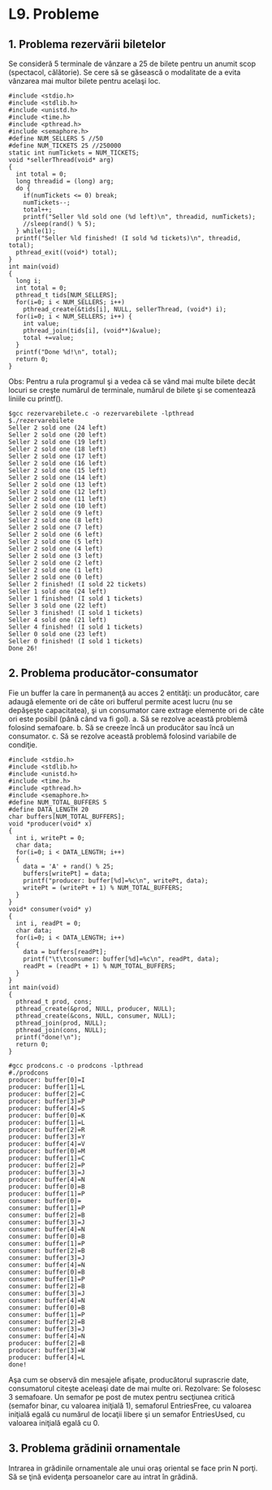 # L9. Probleme

## 1. Problema rezervării biletelor

Se consideră 5 terminale de vânzare a 25 de bilete pentru un anumit scop (spectacol, călătorie). Se cere să se găsească o modalitate de a evita vânzarea mai multor bilete pentru acelaşi loc.
```
#include <stdio.h>
#include <stdlib.h>
#include <unistd.h>
#include <time.h>
#include <pthread.h>
#include <semaphore.h>
#define NUM_SELLERS 5 //50
#define NUM_TICKETS 25 //250000
static int numTickets = NUM_TICKETS;
void *sellerThread(void* arg)
{
  int total = 0;
  long threadid = (long) arg;
  do {
    if(numTickets <= 0) break;
    numTickets--;
    total++;
    printf("Seller %ld sold one (%d left)\n", threadid, numTickets);
    //sleep(rand() % 5);
  } while(1);
  printf("Seller %ld finished! (I sold %d tickets)\n", threadid, total);
  pthread_exit((void*) total);
}
int main(void)
{
  long i;
  int total = 0;
  pthread_t tids[NUM_SELLERS];
  for(i=0; i < NUM_SELLERS; i++)
    pthread_create(&tids[i], NULL, sellerThread, (void*) i);
  for(i=0; i < NUM_SELLERS; i++) {
    int value;
    pthread_join(tids[i], (void**)&value);
    total +=value;
  }
  printf("Done %d!\n", total);
  return 0;
}
```
Obs: Pentru a rula programul şi a vedea că se vând mai multe bilete decât locuri se creşte numărul de terminale, numărul de bilete şi se comentează liniile cu printf().

```
$gcc rezervarebilete.c -o rezervarebilete -lpthread
$./rezervarebilete
Seller 2 sold one (24 left)
Seller 2 sold one (20 left)
Seller 2 sold one (19 left)
Seller 2 sold one (18 left)
Seller 2 sold one (17 left)
Seller 2 sold one (16 left)
Seller 2 sold one (15 left)
Seller 2 sold one (14 left)
Seller 2 sold one (13 left)
Seller 2 sold one (12 left)
Seller 2 sold one (11 left)
Seller 2 sold one (10 left)
Seller 2 sold one (9 left)
Seller 2 sold one (8 left)
Seller 2 sold one (7 left)
Seller 2 sold one (6 left)
Seller 2 sold one (5 left)
Seller 2 sold one (4 left)
Seller 2 sold one (3 left)
Seller 2 sold one (2 left)
Seller 2 sold one (1 left)
Seller 2 sold one (0 left)
Seller 2 finished! (I sold 22 tickets)
Seller 1 sold one (24 left)
Seller 1 finished! (I sold 1 tickets)
Seller 3 sold one (22 left)
Seller 3 finished! (I sold 1 tickets)
Seller 4 sold one (21 left)
Seller 4 finished! (I sold 1 tickets)
Seller 0 sold one (23 left)
Seller 0 finished! (I sold 1 tickets)
Done 26!
```
## 2. Problema producător-consumator
Fie un buffer la care în permanenţă au acces 2 entităţi: un producător, care adaugă elemente ori de câte ori bufferul permite acest lucru (nu se depăşeşte capacitatea), şi un consumator care extrage elemente ori de câte ori este posibil (până când va fi gol).
a. Să se rezolve această problemă folosind semafoare.
b. Să se creeze încă un producător sau încă un consumator.
c. Să se rezolve această problemă folosind variabile de condiţie.
```
#include <stdio.h>
#include <stdlib.h>
#include <unistd.h>
#include <time.h>
#include <pthread.h>
#include <semaphore.h>
#define NUM_TOTAL_BUFFERS 5
#define DATA_LENGTH 20
char buffers[NUM_TOTAL_BUFFERS];
void *producer(void* x)
{
  int i, writePt = 0;
  char data;
  for(i=0; i < DATA_LENGTH; i++)
  {
    data = 'A' + rand() % 25;
    buffers[writePt] = data;
    printf("producer: buffer[%d]=%c\n", writePt, data);
    writePt = (writePt + 1) % NUM_TOTAL_BUFFERS;
  }
}
void* consumer(void* y)
{
  int i, readPt = 0;
  char data;
  for(i=0; i < DATA_LENGTH; i++)
  {
    data = buffers[readPt];
    printf("\t\tconsumer: buffer[%d]=%c\n", readPt, data);
    readPt = (readPt + 1) % NUM_TOTAL_BUFFERS;
  }
}
int main(void)
{
  pthread_t prod, cons;
  pthread_create(&prod, NULL, producer, NULL);
  pthread_create(&cons, NULL, consumer, NULL);
  pthread_join(prod, NULL);
  pthread_join(cons, NULL);
  printf("done!\n");
  return 0;
}
```

```
#gcc prodcons.c -o prodcons -lpthread
#./prodcons
producer: buffer[0]=I
producer: buffer[1]=L
producer: buffer[2]=C
producer: buffer[3]=P
producer: buffer[4]=S
producer: buffer[0]=K
producer: buffer[1]=L
producer: buffer[2]=R
producer: buffer[3]=Y
producer: buffer[4]=V
producer: buffer[0]=M
producer: buffer[1]=C
producer: buffer[2]=P
producer: buffer[3]=J
producer: buffer[4]=N
producer: buffer[0]=B
producer: buffer[1]=P
consumer: buffer[0]=
consumer: buffer[1]=P
consumer: buffer[2]=B
consumer: buffer[3]=J
consumer: buffer[4]=N
consumer: buffer[0]=B
consumer: buffer[1]=P
consumer: buffer[2]=B
consumer: buffer[3]=J
consumer: buffer[4]=N
consumer: buffer[0]=B
consumer: buffer[1]=P
consumer: buffer[2]=B
consumer: buffer[3]=J
consumer: buffer[4]=N
consumer: buffer[0]=B
consumer: buffer[1]=P
consumer: buffer[2]=B
consumer: buffer[3]=J
consumer: buffer[4]=N
producer: buffer[2]=B
producer: buffer[3]=W
producer: buffer[4]=L
done!
```
Aşa cum se observă din mesajele afişate, producătorul suprascrie date, consumatorul citeşte aceleaşi date de mai multe ori.
Rezolvare: Se folosesc 3 semafoare. Un semafor pe post de mutex pentru secţiunea critică (semafor binar, cu valoarea iniţială 1), semaforul EntriesFree, cu valoarea iniţială egală cu numărul de locaţii libere şi un semafor EntriesUsed, cu valoarea iniţială egală cu 0.

## 3. Problema grădinii ornamentale

Intrarea in grădinile ornamentale ale unui oraş oriental se face prin N porţi. Să se ţină evidenţa persoanelor care au intrat în grădină.
